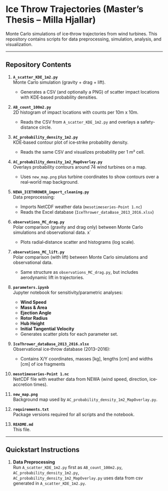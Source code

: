 # Ice Throw Trajectories (Master’s Thesis – Milla Hjallar)

Monte Carlo simulations of ice‐throw trajectories from wind turbines. This repository contains scripts for data preprocessing, simulation, analysis, and visualization.

---

## Repository Contents

1. **`A_scatter_KDE_1m2.py`**  
   Monte Carlo simulation (gravity + drag + lift).  
   - Generates a CSV (and optionally a PNG) of scatter impact locations with KDE‐based probability densities.

2. **`AB_count_100m2.py`**  
   2D histogram of impact locations with counts per 10m x 10m.  
   - Reads the CSV from `A_scatter_KDE_1m2.py` and overlays a safety‐distance circle.

3. **`AC_probability_density_1m2.py`**  
   KDE‐based contour plot of ice‐strike probability density.  
   - Reads the same CSV and visualizes probability per 1 m² cell.

4. **`AC_probability_density_1m2_MapOverlay.py`**  
   Overlays probability contours around 74 wind turbines on a map.  
   - Uses `new_map.png` plus turbine coordinates to show contours over a real‐world map background.

5. **`NEWA_ICETHROWER_import_cleaning.py`**  
   Data preprocessing:  
   - Imports NetCDF weather data (`mesotimeseries-Point 1.nc`)  
   - Reads the Excel database (`IceThrower_dataBase_2013_2016.xlsx`)  

6. **`observations_MC_drag.py`**  
   Polar comparison (gravity and drag only) between Monte Carlo simulations and observational data.  x`  
   - Plots radial‐distance scatter and histograms (log scale).

7. **`observations_MC_lift.py`**  
   Polar comparison (with lift) between Monte Carlo simulations and observational data.  
   - Same structure as `observations_MC_drag.py`, but includes aerodynamic lift in trajectories.

8. **`parameters.ipynb`**  
   Jupyter notebook for sensitivity/parametric analyses:  
   - **Wind Speed**
   - **Mass & Area**
   - **Ejection Angle**  
   - **Rotor Radius**  
   - **Hub Height**  
   - **Initial Tangential Velocity**  
   - Generates scatter plots for each parameter set.

9. **`IceThrower_dataBase_2013_2016.xlsx`**  
   Observational ice‐throw database (2013–2016):  
   - Contains X/Y coordinates, masses [kg], lengths [cm] and widths [cm] of ice fragments

10. **`mesotimeseries-Point 1.nc`**  
    NetCDF file with weather data from NEWA (wind speed, direction, ice‐accretion times).

11. **`new_map.png`**  
    Background map used by `AC_probability_density_1m2_MapOverlay.py`.

12. **`requirements.txt`**  
    Package versions required for all scripts and the notebook.

13. **`README.md`**  
    This file.

---

## Quickstart Instructions

1. **Data Preprocessing**  
   Run `A_scatter_KDE_1m2.py` first as `AB_count_100m2.py`, `AC_probability_density_1m2.py`, `AC_probability_density_1m2_MapOverlay.py` uses data from csv generated in `A_scatter_KDE_1m2.py`.
